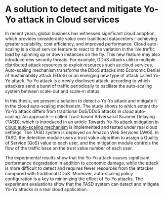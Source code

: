# A solution to detect and mitigate Yo-Yo attack in Cloud services
In recent years, global business has witnessed significant cloud adoption, which provides considerable value over traditional datacenters—achieving greater scalability, cost efficiency, and improved performance. Cloud auto-scaling is a cloud service feature to react to the variation in the live traffic load by spinning up or down instances on the fly. This new feature may also introduce new security threats. For example, DDoS attacks utilize multiple distributed attack resources to exploit resources such as cloud services. Auto-scaling mechanism transforms the DDoS attacks into Economic Denial of Sustainability attack (EDoS) or an emerging new type of attack called Yo-Yo attack. Yo-Yo attack is a newly disclosed attack, according to which attackers send a burst of traffic periodically to oscillate the auto-scaling system between scale-out and scale-in status.  

In this thesis, we present a solution to detect a Yo-Yo attack and mitigate it in the cloud auto-scaling mechanism. The study shows to which extent the Yo-Yo attack differs from traditional DoS/DDoS attacks in cloud auto-scaling. An approach — called Trust-based Adversarial Scanner Delaying (TASD), which is introduced in an article [Towards Yo-Yo attack mitigation in cloud auto-scaling mechanism](https://www.sciencedirect.com/science/article/pii/S2352864819301440) is implemented and tested under real cloud settings. The TASD system is deployed on Amazon Web Services (AWS). In TASD, the detection module uses a trust value algorithm to assign a Quality of Service (QoS) value to each user, and the mitigation module controls the flow of the traffic base on the trust value number of each user.  

The experimental results show that the Yo-Yo attack causes significant performance degradation in addition to economic damage, while the attack is more difficult to detect and requires fewer resources from the attacker compared with traditional DDoS. Moreover, auto-scaling policy configuration is a key to minimizing the effect of Yo-Yo attacks. The experiment evaluations show that the TASD system can detect and mitigate Yo-Yo attacks in a real cloud application.  